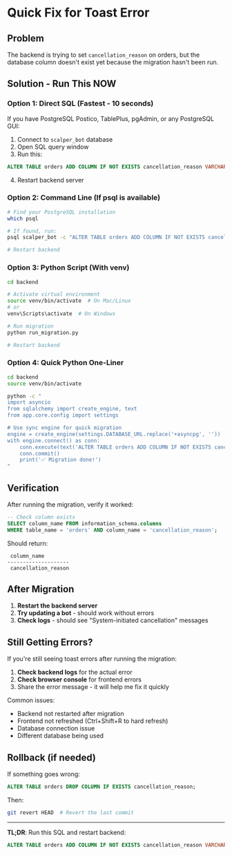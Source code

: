 # Quick Fix for Toast Error

## Problem

The backend is trying to set `cancellation_reason` on orders, but the database column doesn't exist yet because the migration hasn't been run.

## Solution - Run This NOW

### Option 1: Direct SQL (Fastest - 10 seconds)

If you have PostgreSQL Postico, TablePlus, pgAdmin, or any PostgreSQL GUI:

1. Connect to `scalper_bot` database
2. Open SQL query window
3. Run this:

```sql
ALTER TABLE orders ADD COLUMN IF NOT EXISTS cancellation_reason VARCHAR(50);
```

4. Restart backend server

### Option 2: Command Line (If psql is available)

```bash
# Find your PostgreSQL installation
which psql

# If found, run:
psql scalper_bot -c "ALTER TABLE orders ADD COLUMN IF NOT EXISTS cancellation_reason VARCHAR(50);"

# Restart backend
```

### Option 3: Python Script (With venv)

```bash
cd backend

# Activate virtual environment
source venv/bin/activate  # On Mac/Linux
# or
venv\Scripts\activate  # On Windows

# Run migration
python run_migration.py

# Restart backend
```

### Option 4: Quick Python One-Liner

```bash
cd backend
source venv/bin/activate

python -c "
import asyncio
from sqlalchemy import create_engine, text
from app.core.config import settings

# Use sync engine for quick migration
engine = create_engine(settings.DATABASE_URL.replace('+asyncpg', ''))
with engine.connect() as conn:
    conn.execute(text('ALTER TABLE orders ADD COLUMN IF NOT EXISTS cancellation_reason VARCHAR(50);'))
    conn.commit()
    print('✅ Migration done!')
"
```

## Verification

After running the migration, verify it worked:

```sql
-- Check column exists
SELECT column_name FROM information_schema.columns
WHERE table_name = 'orders' AND column_name = 'cancellation_reason';
```

Should return:
```
 column_name
--------------------
 cancellation_reason
```

## After Migration

1. **Restart the backend server**
2. **Try updating a bot** - should work without errors
3. **Check logs** - should see "System-initiated cancellation" messages

## Still Getting Errors?

If you're still seeing toast errors after running the migration:

1. **Check backend logs** for the actual error
2. **Check browser console** for frontend errors
3. Share the error message - it will help me fix it quickly

Common issues:
- Backend not restarted after migration
- Frontend not refreshed (Ctrl+Shift+R to hard refresh)
- Database connection issue
- Different database being used

## Rollback (if needed)

If something goes wrong:

```sql
ALTER TABLE orders DROP COLUMN IF EXISTS cancellation_reason;
```

Then:
```bash
git revert HEAD  # Revert the last commit
```

---

**TL;DR**: Run this SQL and restart backend:
```sql
ALTER TABLE orders ADD COLUMN IF NOT EXISTS cancellation_reason VARCHAR(50);
```

